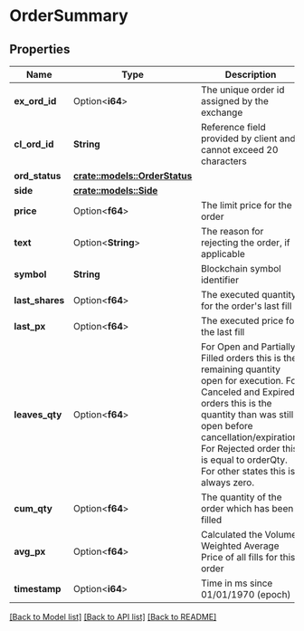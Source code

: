 # OrderSummary

## Properties

Name | Type | Description | Notes
------------ | ------------- | ------------- | -------------
**ex_ord_id** | Option<**i64**> | The unique order id assigned by the exchange | [optional]
**cl_ord_id** | **String** | Reference field provided by client and cannot exceed 20 characters | 
**ord_status** | [**crate::models::OrderStatus**](OrderStatus.md) |  | 
**side** | [**crate::models::Side**](side.md) |  | 
**price** | Option<**f64**> | The limit price for the order | [optional]
**text** | Option<**String**> | The reason for rejecting the order, if applicable | [optional]
**symbol** | **String** | Blockchain symbol identifier | 
**last_shares** | Option<**f64**> | The executed quantity for the order's last fill | [optional]
**last_px** | Option<**f64**> | The executed price for the last fill | [optional]
**leaves_qty** | Option<**f64**> | For Open and Partially Filled orders this is the remaining quantity open for execution. For Canceled and Expired orders this is the quantity than was still open before cancellation/expiration. For Rejected order this is equal to orderQty. For other states this is always zero. | [optional]
**cum_qty** | Option<**f64**> | The quantity of the order which has been filled | [optional]
**avg_px** | Option<**f64**> | Calculated the Volume Weighted Average Price of all fills for this order | [optional]
**timestamp** | Option<**i64**> | Time in ms since 01/01/1970 (epoch) | [optional]

[[Back to Model list]](../README.md#documentation-for-models) [[Back to API list]](../README.md#documentation-for-api-endpoints) [[Back to README]](../README.md)


